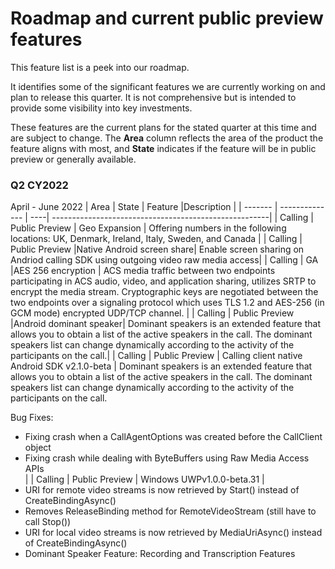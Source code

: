 # Roadmap and current public preview features

This feature list is a peek into our roadmap. <!--, and clones [our GitHub project](https://github.com/Azure/Communication/projects/1) --> 

It identifies some of the significant features we are currently working on and plan to release this quarter. <!--a rough timeframe for when you can expect to see them.--> It is not comprehensive but is intended to provide some visibility into key investments.

These features are the current plans for the stated quarter at this time and are subject to change. The **Area** column reflects the area of the product the feature aligns with most, and **State**  indicates if the feature will be in public preview or generally available. <!-- Links are provided to Azure DevOps (ADO) tracking that is used internally by Microsoft.-->

### Q2 CY2022
April - June 2022
| Area    | State          | Feature |Description                                                |
| ------- | -------------- | ----| ------------------------------------------------------|
| Calling | Public Preview | Geo Expansion | Offering numbers in the following locations: UK, Denmark, Ireland, Italy, Sweden, and Canada  |
| Calling | Public Preview |Native Android screen share| Enable screen sharing on Andriod calling SDK using outgoing video raw media access|
| Calling    | GA |AES 256 encryption  | ACS media traffic between two endpoints participating in ACS audio, video, and application sharing, utilizes SRTP to encrypt the media stream. Cryptographic keys are negotiated between the two endpoints over a signaling protocol which uses TLS 1.2 and AES-256 (in GCM mode) encrypted UDP/TCP channel. |
| Calling | Public Preview |Android dominant speaker| Dominant speakers is an extended feature that allows you to obtain a list of the active speakers in the call. The dominant speakers list can change dynamically according to the activity of the participants on the call.|
| Calling | Public Preview | Calling client native Android SDK v2.1.0-beta | Dominant speakers is an extended feature that allows you to obtain a list of the active speakers in the call. The dominant speakers list can change dynamically according to the activity of the participants on the call. <p></p><p>Bug Fixes:</p> <div> <ul><li>Fixing crash when a CallAgentOptions was created before the CallClient object</li> <li>Fixing crash while dealing with ByteBuffers using Raw Media Access APIs</li>|
| Calling | Public Preview | Windows UWPv1.0.0-beta.31 | <li>URI for remote video streams is now retrieved by Start() instead of CreateBindingAsync()</li> <li>Removes ReleaseBinding method for RemoteVideoStream (still have to call Stop())</li><li>URI for local video streams is now retrieved by MediaUriAsync() instead of CreateBindingAsync()</li> <li>Dominant Speaker Feature: Recording and Transcription Features</li>
